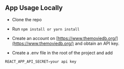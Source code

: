 ## App Usage Locally

- Clone the repo

- Run `npm install or yarn install`

- Create an account on [https://www.themoviedb.org/](https://www.themoviedb.org/) and obtain an API key.

- Create a .env file in the root of the project and add

```js
REACT_APP_API_SECRET=your api key
```
